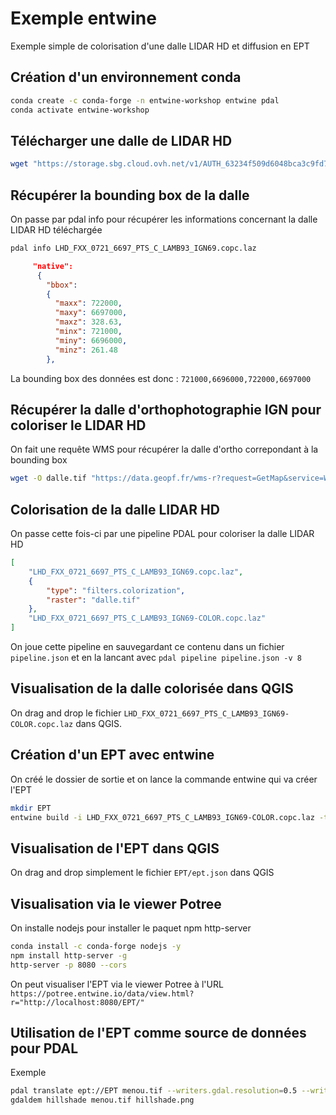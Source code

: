# Exemple entwine

Exemple simple de colorisation d'une dalle LIDAR HD et diffusion en EPT

## Création d'un environnement conda

```bash
conda create -c conda-forge -n entwine-workshop entwine pdal
conda activate entwine-workshop
```

## Télécharger une dalle de LIDAR HD

```bash
wget "https://storage.sbg.cloud.ovh.net/v1/AUTH_63234f509d6048bca3c9fd7928720ca1/ppk-lidar/LH/LHD_FXX_0721_6697_PTS_C_LAMB93_IGN69.copc.laz"
```

## Récupérer la bounding box de la dalle

On passe par pdal info pour récupérer les informations concernant la dalle LIDAR HD téléchargée

```bash
pdal info LHD_FXX_0721_6697_PTS_C_LAMB93_IGN69.copc.laz
```

```json
     "native":
      {
        "bbox":
        {
          "maxx": 722000,
          "maxy": 6697000,
          "maxz": 328.63,
          "minx": 721000,
          "miny": 6696000,
          "minz": 261.48
        },
```

La bounding box des données est donc : `721000,6696000,722000,6697000`

## Récupérer la dalle d'orthophotographie IGN pour coloriser le LIDAR HD

On fait une requête WMS pour récupérer la dalle d'ortho correpondant à la bounding box

```bash
wget -O dalle.tif "https://data.geopf.fr/wms-r?request=GetMap&service=WMS&version=1.3.0&BBOX=721000,6696000,722000,6697000&LAYERS=ORTHOIMAGERY.ORTHOPHOTOS&WIDTH=4000&HEIGHT=4000&CRS=EPSG:2154&STYLES=&FORMAT=image/geotiff"
```

## Colorisation de la dalle LIDAR HD

On passe cette fois-ci par une pipeline PDAL pour coloriser la dalle LIDAR HD

```json
[
    "LHD_FXX_0721_6697_PTS_C_LAMB93_IGN69.copc.laz",
    {
        "type": "filters.colorization",
        "raster": "dalle.tif"
    },
    "LHD_FXX_0721_6697_PTS_C_LAMB93_IGN69-COLOR.copc.laz"
]
```

On joue cette pipeline en sauvegardant ce contenu dans un fichier `pipeline.json` et en la lancant avec `pdal pipeline pipeline.json -v 8`

## Visualisation de la dalle colorisée dans QGIS

On drag and drop le fichier `LHD_FXX_0721_6697_PTS_C_LAMB93_IGN69-COLOR.copc.laz` dans QGIS.


## Création d'un EPT avec entwine

On créé le dossier de sortie et on lance la commande entwine qui va créer l'EPT

```bash
mkdir EPT
entwine build -i LHD_FXX_0721_6697_PTS_C_LAMB93_IGN69-COLOR.copc.laz -t $(nproc) -o EPT/
```

## Visualisation de l'EPT dans QGIS

On drag and drop simplement le fichier `EPT/ept.json` dans QGIS


## Visualisation via le viewer Potree

On installe nodejs pour installer le paquet npm http-server

```bash
conda install -c conda-forge nodejs -y
npm install http-server -g
http-server -p 8080 --cors
```

On peut visualiser l'EPT via le viewer Potree à l'URL `https://potree.entwine.io/data/view.html?r="http://localhost:8080/EPT/"`


## Utilisation de l'EPT comme source de données pour PDAL

Exemple 

```bash
pdal translate ept://EPT menou.tif --writers.gdal.resolution=0.5 --writers.gdal.dimension=Z --writers.gdal.output_type=max
gdaldem hillshade menou.tif hillshade.png
```
